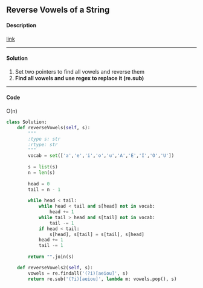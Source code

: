 ## Reverse Vowels of a String

#### Description

[link](https://leetcode.com/problems/reverse-vowels-of-a-string/)

---

#### Solution

1. Set two pointers to find all vowels and reverse them
2. **Find all vowels and use regex to replace it (re.sub)**

---

#### Code

O(n)

```python
class Solution:
    def reverseVowels(self, s):
        """
        :type s: str
        :rtype: str
        """
        vocab = set(['a','e','i','o','u','A','E','I','O','U'])
        
        s = list(s)
        n = len(s)
        
        head = 0
        tail = n - 1
        
        while head < tail:
            while head < tail and s[head] not in vocab:
                head += 1
            while tail > head and s[tail] not in vocab:
                tail -= 1
            if head < tail:
                s[head], s[tail] = s[tail], s[head]
            head += 1
            tail -= 1
        
        return "".join(s)

    def reverseVowels2(self, s):
        vowels = re.findall('(?i)[aeiou]', s)
        return re.sub('(?i)[aeiou]', lambda m: vowels.pop(), s)
```